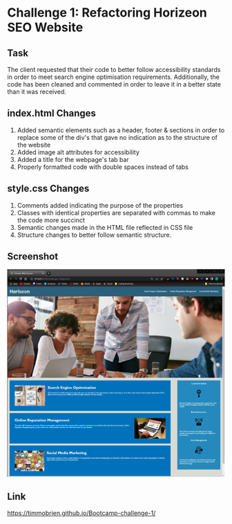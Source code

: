 # Challenge 1: Refactoring Horizeon SEO Website

## Task

The client requested that their code to better follow accessibility standards in order to meet search engine optimisation requirements. Additionally, the code has been cleaned and commented in order to leave it in a better state than it was received.

## index.html Changes

1. Added semantic elements such as a header, footer & sections in order to replace some of the div's that gave no indication as to the structure of the website
2. Added image alt attributes for accessibility
3. Added a title for the webpage's tab bar
4. Properly formatted code with double spaces instead of tabs

## style.css Changes

1. Comments added indicating the purpose of the properties
2. Classes with identical properties are separated with commas to make the code more succinct
3. Semantic changes made in the HTML file reflected in CSS file
4. Structure changes to better follow semantic structure.

## Screenshot

![Screenshot](./assets/challenge1-screenshot.png)

## Link

https://timmobrien.github.io/Bootcamp-challenge-1/